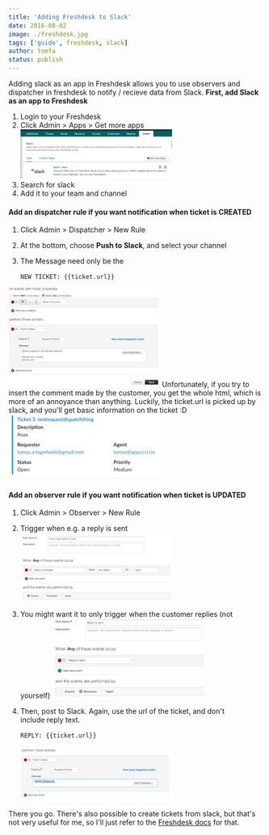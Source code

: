 ```yaml
---
title: 'Adding Freshdesk to Slack'
date: 2016-08-02
image: ./freshdesk.jpg
tags: ['guide', freshdesk, slack]
author: tomfa
status: publish
---
```


Adding slack as an app in Freshdesk allows you to use observers and dispatcher in freshdesk to notify / recieve data from Slack. **First, add Slack as an app to Freshdesk**

1.  Login to your Freshdesk
2.  Click Admin > Apps > Get more apps [![Freshdesk observer ](./Screen-Shot-2016-08-02-at-15.27.24-300x98.png)](./Screen-Shot-2016-08-02-at-15.27.24.png)
3.  Search for slack
4.  Add it to your team and channel

#### **Add an dispatcher rule if you want notification when ticket is CREATED**

1.  Click Admin > Dispatcher > New Rule
2.  At the bottom, choose **Push to Slack**, and select your channel
3.  The Message need only be the

    ```
    NEW TICKET: {{ticket.url}}
    ```

[![Freshdesk observer post to slack](./Screen-Shot-2016-08-02-at-15.31.05-300x197.png)](./Screen-Shot-2016-08-02-at-15.31.05.png) Unfortunately, if you try to insert the comment made by the customer, you get the whole html, which is more of an annoyance than anything. Luckily, the ticket.url is picked up by slack, and you'll get basic information on the ticket :D [![Slack showing freshdesk ticket](./Screen-Shot-2016-08-02-at-16.10.56-300x128.png)](./Screen-Shot-2016-08-02-at-16.10.56.png)

#### Add an observer rule if you want notification when ticket is UPDATED

1.  Click Admin > Observer > New Rule
2.  Trigger when e.g. a reply is sent [![Freshdesk observver](./Screen-Shot-2016-08-02-at-15.25.44-300x136.png)](./Screen-Shot-2016-08-02-at-15.25.44.png)
3.  You might want it to only trigger when the customer replies (not yourself) [![Freshdesk reply is sent](./Screen-Shot-2016-08-02-at-16.13.33-300x158.png)](./Screen-Shot-2016-08-02-at-16.13.33.png)
4.  Then, post to Slack. Again, use the url of the ticket, and don't include reply text.

    ```
    REPLY: {{ticket.url}}
    ```

    [![Freshdesk slack observer](./Screen-Shot-2016-08-02-at-16.15.34-300x108.png)](./Screen-Shot-2016-08-02-at-16.15.34.png)

There you go. There's also possible to create tickets from slack, but that's not very useful for me, so I'll just refer to the [Freshdesk docs](https://support.freshdesk.com/support/solutions/articles/206103-the-slack-app) for that.
